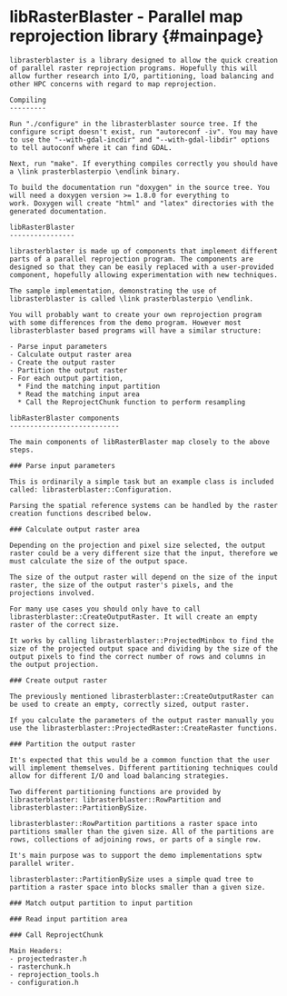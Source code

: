 libRasterBlaster - Parallel map reprojection library            {#mainpage}
============
    librasterblaster is a library designed to allow the quick creation
    of parallel raster reprojection programs. Hopefully this will
    allow further research into I/O, partitioning, load balancing and
    other HPC concerns with regard to map reprojection.

    Compiling
    ---------

    Run "./configure" in the librasterblaster source tree. If the
    configure script doesn't exist, run "autoreconf -iv". You may have
    to use the "--with-gdal-incdir" and "--with-gdal-libdir" options
    to tell autoconf where it can find GDAL. 

    Next, run "make". If everything compiles correctly you should have
    a \link prasterblasterpio \endlink binary.

    To build the documentation run "doxygen" in the source tree. You
    will need a doxygen version >= 1.8.0 for everything to
    work. Doxygen will create "html" and "latex" directories with the
    generated documentation.

    libRasterBlaster 
    ----------------

    librasterblaster is made up of components that implement different
    parts of a parallel reprojection program. The components are
    designed so that they can be easily replaced with a user-provided
    component, hopefully allowing experimentation with new techniques.

    The sample implementation, demonstrating the use of
    librasterblaster is called \link prasterblasterpio \endlink.

    You will probably want to create your own reprojection program
    with some differences from the demo program. However most
    librasterblaster based programs will have a similar structure:
    
    - Parse input parameters
    - Calculate output raster area
    - Create the output raster
    - Partition the output raster
    - For each output partition, 
      * Find the matching input partition
      * Read the matching input area
      * Call the ReprojectChunk function to perform resampling

    libRasterBlaster components
    ---------------------------

    The main components of libRasterBlaster map closely to the above
    steps.
    
    ### Parse input parameters

    This is ordinarily a simple task but an example class is included
    called: librasterblaster::Configuration.

    Parsing the spatial reference systems can be handled by the raster
    creation functions described below.

    ### Calculate output raster area
    
    Depending on the projection and pixel size selected, the output
    raster could be a very different size that the input, therefore we
    must calculate the size of the output space.
    
    The size of the output raster will depend on the size of the input
    raster, the size of the output raster's pixels, and the
    projections involved.

    For many use cases you should only have to call
    librasterblaster::CreateOutputRaster. It will create an empty
    raster of the correct size.
        
    It works by calling librasterblaster::ProjectedMinbox to find the
    size of the projected output space and dividing by the size of the
    output pixels to find the correct number of rows and columns in
    the output projection.

    ### Create output raster

    The previously mentioned librasterblaster::CreateOutputRaster can
    be used to create an empty, correctly sized, output raster.

    If you calculate the parameters of the output raster manually you
    use the librasterblaster::ProjectedRaster::CreateRaster functions.
    
    ### Partition the output raster
    
    It's expected that this would be a common function that the user
    will implement themselves. Different partitioning techniques could
    allow for different I/O and load balancing strategies.

    Two different partitioning functions are provided by
    librasterblaster: librasterblaster::RowPartition and
    librasterblaster::PartitionBySize.

    librasterblaster::RowPartition partitions a raster space into
    partitions smaller than the given size. All of the partitions are
    rows, collections of adjoining rows, or parts of a single row.

    It's main purpose was to support the demo implementations sptw
    parallel writer.

    librasterblaster::PartitionBySize uses a simple quad tree to
    partition a raster space into blocks smaller than a given size.

    ### Match output partition to input partition
    
    ### Read input partition area

    ### Call ReprojectChunk

    Main Headers:
    - projectedraster.h
    - rasterchunk.h
    - reprojection_tools.h
    - configuration.h
